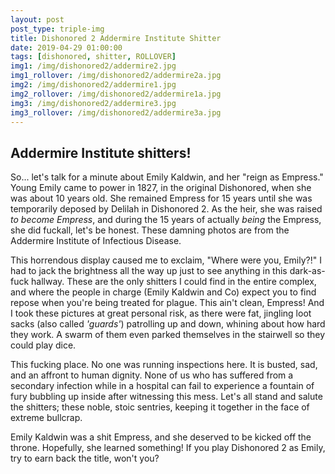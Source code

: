 ```yaml
---
layout: post
post_type: triple-img
title: Dishonored 2 Addermire Institute Shitter
date: 2019-04-29 01:00:00
tags: [dishonored, shitter, ROLLOVER]
img1: /img/dishonored2/addermire2.jpg
img1_rollover: /img/dishonored2/addermire2a.jpg
img2: /img/dishonored2/addermire1.jpg
img2_rollover: /img/dishonored2/addermire1a.jpg
img3: /img/dishonored2/addermire3.jpg
img3_rollover: /img/dishonored2/addermire3a.jpg
---
```

## Addermire Institute shitters!

So... let's talk for a minute about Emily Kaldwin, and her "reign as Empress." Young Emily came to power in 1827, in the original Dishonored, when she was about 10 years old. She remained Empress for 15 years until she was temporarily deposed by Delilah in Dishonored 2. As the heir, she was raised *to become Empress*, and during the 15 years of actually *being* the Empress, she did fuckall, let's be honest. These damning photos are from the Addermire Institute of Infectious Disease.

This horrendous display caused me to exclaim, "Where were you, Emily?!" I had to jack the brightness all the way up just to see anything in this dark-as-fuck hallway. These are the only shitters I could find in the entire complex, and where the people in charge (Emily Kaldwin and Co) expect you to find repose when you're being treated for plague. This ain't clean, Empress! And I took these pictures at great personal risk, as there were fat, jingling loot sacks (also called *'guards'*) patrolling up and down, whining about how hard they work. A swarm of them even parked themselves in the stairwell so they could play dice.

This fucking place. No one was running inspections here. It is busted, sad, and an affront to human dignity. None of us who has suffered from a secondary infection while in a hospital can fail to experience a fountain of fury bubbling up inside after witnessing this mess. Let's all stand and salute the shitters; these noble, stoic sentries, keeping it together in the face of extreme bullcrap.

Emily Kaldwin was a shit Empress, and she deserved to be kicked off the throne. Hopefully, she learned something! If you play Dishonored 2 as Emily, try to earn back the title, won't you?
